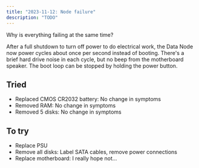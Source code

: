 ```yaml
---
title: "2023-11-12: Node failure"
description: "TODO"
---
```


Why is everything failing at the same time?

After a full shutdown to turn off power to do electrical work, the Data Node now power
cycles about once per second instead of booting. There's a brief hard drive noise in
each cycle, but no beep from the motherboard speaker. The boot loop can be stopped by
holding the power button.


## Tried

* Replaced CMOS CR2032 battery: No change in symptoms
* Removed RAM: No change in symptoms
* Removed 5 disks: No change in symptoms


## To try

* Replace PSU
* Remove all disks: Label SATA cables, remove power connections
* Replace motherboard: I really hope not...
